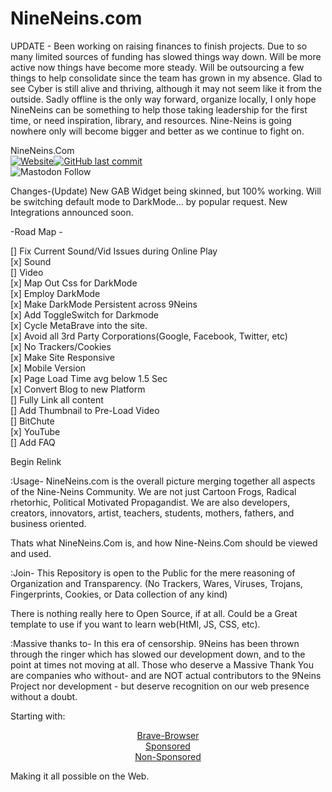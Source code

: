 # NineNeins.com

UPDATE - Been working on raising finances to finish projects. Due to so many limited sources of funding has slowed things way down. Will be more active now things have become more steady. Will be outsourcing a few things to help consolidate since the team has grown in my absence. Glad to see Cyber is still alive and thriving, although it may not seem like it from the outside. Sadly offline is the only way forward, organize locally, I only hope NineNeins can be something to help those taking leadership for the first time, or need inspiration, library, and resources. Nine-Neins is going nowhere only will become bigger and better as we continue to fight on.  

NineNeins.Com </br>
<a href="https://www.NineNeins.com" target="_Website"><img alt="Website" src="https://img.shields.io/website?style=for-the-badge&url=https%3A%2F%2Fwww.NineNeins.com"></a><a href="https://www.NineNeins.com" target="_Website"><img alt="GitHub last commit" src="https://img.shields.io/github/last-commit/9NeinsG/NineNeins.com?style=for-the-badge"></a></br>
<a>![Mastodon Follow](https://img.shields.io/mastodon/follow/908552?color=brightgreen&domain=https%3A%2F%2Fgab.com%2F&label=%40GreyingError%20on%20Gab&style=for-the-badge)</a></br>


Changes-(Update)
New GAB Widget being skinned, but 100% working.
Will be switching default mode to DarkMode... by popular request. 
New Integrations announced soon.

-Road Map -

[] Fix Current Sound/Vid Issues during Online Play </br>
  [x] Sound </br>
  [] Video </br>
[x] Map Out Css for DarkMode </br>
[x] Employ DarkMode </br>
[x] Make DarkMode Persistent across 9Neins </br>
[x] Add ToggleSwitch for Darkmode </br>
[x] Cycle MetaBrave into the site. </br>
[x] Avoid all 3rd Party Corporations(Google, Facebook, Twitter, etc) </br>
[x] No Trackers/Cookies </br> 
[x] Make Site Responsive </br>
[x] Mobile Version </br>
[x] Page Load Time avg below 1.5 Sec </br>
[x] Convert Blog to new Platform </br>
[] Fully Link all content </br>
[] Add Thumbnail to Pre-Load Video </br>
  [] BitChute </br>
  [x] YouTube </br>
[] Add FAQ

Begin Relink

:Usage- 
NineNeins.com is the overall picture merging together all aspects of the Nine-Neins Community. We are not just Cartoon Frogs, Radical rhetorhic, Political Motivated Propagandist. We are also developers, creators, innovators, artist, teachers, students, mothers, fathers, and business oriented. 

Thats what NineNeins.Com is, and how Nine-Neins.Com should be viewed and used. 

:Join-
This Repository is open to the Public for the mere reasoning of Organization and Transparency. 
(No Trackers, Wares, Viruses, Trojans, Fingerprints, Cookies, or Data collection of any kind) 

There is nothing really here to Open Source, if at all. Could be a Great template to use if you want to learn web(HtMl, JS, CSS, etc). 

:Massive thanks to- 
In this era of censorship. 9Neins has been thrown through the ringer which has slowed our development down, and to the point at times not moving at all. Those who deserve a Massive Thank You are companies who without- and are NOT actual contributors to the 9Neins Project nor development - but deserve recognition on our web presence without a doubt. 

Starting with:
<center>
  <a href="https://brave.com/nin359" target="_blank">Brave-Browser</a></br>
  <a href="https://www.9neins.ga/p/recommend-softwares.html" target="_blank">Sponsored</a></br>
  <a href="https://www.nineneins.com/tech" target="_blank">Non-Sponsored</a></br>
</center>

Making it all possible on the Web. 
